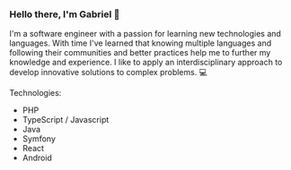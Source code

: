 ### Hello there, I'm Gabriel 👋

I'm a software engineer with a passion for learning new technologies and languages. With time I've learned that knowing multiple languages and following their communities and better practices help me to further my knowledge and experience. I like to apply an interdisciplinary approach to develop innovative solutions to complex problems. :computer:


Technologies:  
* PHP
* TypeScript / Javascript
* Java
* Symfony
* React
* Android

<!--
**gabyquiles/gabyquiles** is a ✨ _special_ ✨ repository because its `README.md` (this file) appears on your GitHub profile.

Here are some ideas to get you started:

- 🔭 I’m currently working on ...
- 🌱 I’m currently learning ...
- 👯 I’m looking to collaborate on ...
- 🤔 I’m looking for help with ...
- 💬 Ask me about ...
- 📫 How to reach me: ...
- 😄 Pronouns: ...
- ⚡ Fun fact: ...
-->
